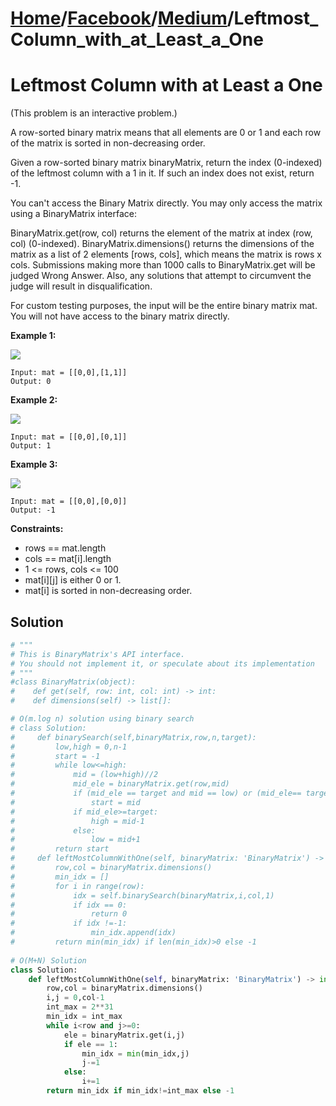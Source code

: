 # [Home](./../..)/[Facebook](./..)/[Medium](./)/Leftmost_Column_with_at_Least_a_One
<h1>Leftmost Column with at Least a One</h1>

<p>
(This problem is an interactive problem.)

A row-sorted binary matrix means that all elements are 0 or 1 and each row of the matrix is sorted in non-decreasing order.

Given a row-sorted binary matrix binaryMatrix, return the index (0-indexed) of the leftmost column with a 1 in it. If such an index does not exist, return -1.

You can't access the Binary Matrix directly. You may only access the matrix using a BinaryMatrix interface:

BinaryMatrix.get(row, col) returns the element of the matrix at index (row, col) (0-indexed).
BinaryMatrix.dimensions() returns the dimensions of the matrix as a list of 2 elements [rows, cols], which means the matrix is rows x cols.
Submissions making more than 1000 calls to BinaryMatrix.get will be judged Wrong Answer. Also, any solutions that attempt to circumvent the judge will result in disqualification.

For custom testing purposes, the input will be the entire binary matrix mat. You will not have access to the binary matrix directly.

</p>

<b>Example 1:</b>

<img src="https://assets.leetcode.com/uploads/2019/10/25/untitled-diagram-5.jpg">

    Input: mat = [[0,0],[1,1]]
    Output: 0
    
<b>Example 2:</b>

<img src="https://assets.leetcode.com/uploads/2019/10/25/untitled-diagram-4.jpg">

    Input: mat = [[0,0],[0,1]]
    Output: 1
    
<b>Example 3:</b>

<img src="https://assets.leetcode.com/uploads/2019/10/25/untitled-diagram-3.jpg">

    Input: mat = [[0,0],[0,0]]
    Output: -1

<b>Constraints:</b>

- rows == mat.length
- cols == mat[i].length
- 1 <= rows, cols <= 100
- mat[i][j] is either 0 or 1.
- mat[i] is sorted in non-decreasing order.

<h2>Solution</h2>

```python
# """
# This is BinaryMatrix's API interface.
# You should not implement it, or speculate about its implementation
# """
#class BinaryMatrix(object):
#    def get(self, row: int, col: int) -> int:
#    def dimensions(self) -> list[]:

# O(m.log n) solution using binary search
# class Solution:
#     def binarySearch(self,binaryMatrix,row,n,target):
#         low,high = 0,n-1
#         start = -1
#         while low<=high:
#             mid = (low+high)//2
#             mid_ele = binaryMatrix.get(row,mid)
#             if (mid_ele == target and mid == low) or (mid_ele== target and binaryMatrix.get(row,mid-1)< target):
#                 start = mid
#             if mid_ele>=target:
#                 high = mid-1
#             else:
#                 low = mid+1
#         return start
#     def leftMostColumnWithOne(self, binaryMatrix: 'BinaryMatrix') -> int:
#         row,col = binaryMatrix.dimensions()
#         min_idx = []
#         for i in range(row):
#             idx = self.binarySearch(binaryMatrix,i,col,1)
#             if idx == 0:
#                 return 0
#             if idx !=-1:
#                 min_idx.append(idx)
#         return min(min_idx) if len(min_idx)>0 else -1 
        
# O(M+N) Solution    
class Solution:
    def leftMostColumnWithOne(self, binaryMatrix: 'BinaryMatrix') -> int:
        row,col = binaryMatrix.dimensions()
        i,j = 0,col-1
        int_max = 2**31
        min_idx = int_max
        while i<row and j>=0:
            ele = binaryMatrix.get(i,j)
            if ele == 1:
                min_idx = min(min_idx,j)
                j-=1
            else:
                i+=1
        return min_idx if min_idx!=int_max else -1
```
